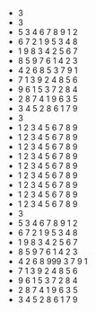 * 3
* 3
* 5 3 4 6 7 8 9 1 2
* 6 7 2 1 9 5 3 4 8
* 1 9 8 3 4 2 5 6 7
* 8 5 9 7 6 1 4 2 3
* 4 2 6 8 5 3 7 9 1
* 7 1 3 9 2 4 8 5 6
* 9 6 1 5 3 7 2 8 4
* 2 8 7 4 1 9 6 3 5
* 3 4 5 2 8 6 1 7 9
* 3
* 1 2 3 4 5 6 7 8 9
* 1 2 3 4 5 6 7 8 9
* 1 2 3 4 5 6 7 8 9
* 1 2 3 4 5 6 7 8 9
* 1 2 3 4 5 6 7 8 9
* 1 2 3 4 5 6 7 8 9
* 1 2 3 4 5 6 7 8 9
* 1 2 3 4 5 6 7 8 9
* 1 2 3 4 5 6 7 8 9
* 3
* 5 3 4 6 7 8 9 1 2
* 6 7 2 1 9 5 3 4 8
* 1 9 8 3 4 2 5 6 7
* 8 5 9 7 6 1 4 2 3
* 4 2 6 8 999 3 7 9 1
* 7 1 3 9 2 4 8 5 6
* 9 6 1 5 3 7 2 8 4
* 2 8 7 4 1 9 6 3 5
* 3 4 5 2 8 6 1 7 9
